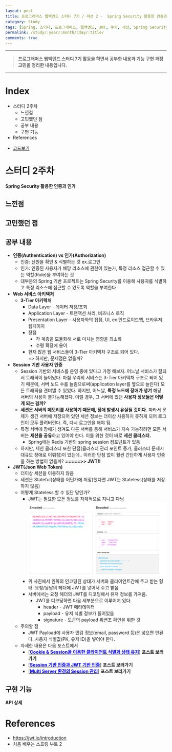 ```yaml
---
layout: post
title: 프로그래머스 웹백엔드 스터디 7기 / 미션 2 -  Spring Security 활용한 인증과 인가
category: Study
tags: [Spring, 스터디, 프로그래머스, 웹백엔드, JWT, 쿠키, 세션, Spring Security]
permalink: /study/:year/:month/:day/:title/
comments: true
---
```


---

> **프로그래머스 웹백엔드 스터디 7기 활동을 하면서 공부한 내용과 기능 구현 과정 고민을 정리한 내용입니다.**

---

# Index

- 스터디 2주차
  - 느낀점
  - 고민했던 점
  - 공부 내용
  - 구현 기능
- References

* [코드보기]()

# 스터디 2주차

**Spring Security 활용한 인증과 인가**

## 느낀점

## 고민했던 점

## 공부 내용

- **인증(Authentication) vs 인가(Authorization)**
  - 인증: 신원을 확인 & 식별하는 것 ex.로그인
  - 인가: 인증된 사용자가 해당 리소스에 권한이 있는가, 특정 리소스 접근할 수 있는 역할(Role)을 부여하는 것
  - 대부분의 Spring 기반 프로젝트는 Spring Security를 이용해 사용자를 식별하고 특정 리소스에 접근할 수 있도록 역할을 부여한다
- **Web 서비스 아키텍처**
  - **3-Tier 아키텍처**
    - Data Layer - 데이터 저장/조회
    - Application Layer - 트랜잭션 처리, 비즈니스 로직
    - Presentation Layer - 사용자와의 접점, UI, ex 안드로이드앱, 브라우저 웹페이지
    - 장점
      - 각 계층을 모듈화해 서로 미치는 영향을 최소화
      - 수평 확장에 용이
    - 현재 많은 웹 서비스들이 3-Tier 아키텍처 구조로 되어 있다. <br>
      => 하지만, 문제점은 없을까?
- **Session 기반 사용자 인증**
  - Session 기반의 서비스를 운영 중에 있다고 가정 해보자. 어느날 서비스가 잘되서 트래픽이 늘어났다. 마침 우리의 서비스는 3-Tier 아키텍처 구조로 되어 있기 때문에, 서버 노드 수를 늘림으로써(application layer를 옆으로 늘린다) 모든 트래픽을 견뎌낼 수 있었다. 하지만, 어느날, **특정 노드에 장애가 생겨** 해당 서버의 사용이 불가능해졌다. 이럴 경우, 그 서버에 있던 **사용자 정보들은 어떻게 되는 걸까?**
  - **세션은 서버의 메모리를 사용하기 때문에, 장애 발생시 유실될 것이다.** 따라서 문제가 생긴 서버에 저장되어 있던 세션 정보는 더이상 사용하지 못하게 되어 로그인이 모두 풀려버린다. 즉, 다시 로그인을 해야 됨.
  - 특정 서버에 장애가 생겨도 다른 서버를 통해 서비스가 지속 가능하려면 모든 서버는 **세션을 공유**하고 있어야 한다. 이를 위한 것이 바로 **세션 클러스터.**
    - Spring에는 Redis 기반의 spring session 컴포넌트가 있음
  - 하지만, 세션 클러스터 또한 단점(클러스터 관리 포인트 증가, 클러스터 문제시 대규모 장애로 이뤄짐)이 있는데.. 이러한 단점 없이 훨씬 간단하게 사용자 인증을 하는 방법이 없을까? **=====>> JWT!!**
- **JWT(Json Web Token)**
  - 더이상 세션을 이용하지 않음
  - 세션은 Stateful(상태를 어딘가에 저장)했다면 JWT는 Stateless(상태를 저장하지 않음)
  - 어떻게 Stateless 할 수 있단 말인가?
    - JWT는 필요한 모든 정보를 자체적으로 지니고 다님
      ![alt text](/public/img/web/jwt_format.png "JWT Format")
    - 위 사진에서 왼쪽의 인코딩된 상태가 서버와 클라이언트간에 주고 받는 형태. 요청/응답의 헤더에 JWT를 넣어서 주고 받음
    - 서버에서는 요청 헤더의 JWT를 디코딩해서 유저 정보를 가져옴.
      - JWT를 디코딩하면 다음 세부분으로 이루어져 있다.
        - header - JWT 메타데이터
        - payload - 유저 식별 정보가 들어있음
        - signature - 토큰의 payload 위변조 확인을 위한 것
  - 주의할 점
    - JWT Payload에 사용자 민감 정보(email, password 등)은 넣으면 안된다. 사용자 식별값(PK, 유저 ID)을 넣어야 한다.
  - 자세한 내용은 다음 포스트에서
    - [[<span style="color:blue">**Cookie & Session을 이용한 클라이언트 식별과 상태 유지**</span>]()] **포스트 보러가기**
    - [[<span style="color:blue">**Session 기반 인증과 JWT 기반 인증**</span>]()] **포스트 보러가기**
    - [[<span style="color:blue">**Multi Server 환경의 Session 관리**</span>]()] **포스트 보러가기**

## 구현 기능

**API 상세**

# References

- https://jwt.io/introduction
- 처음 배우는 스프링 부트 2

